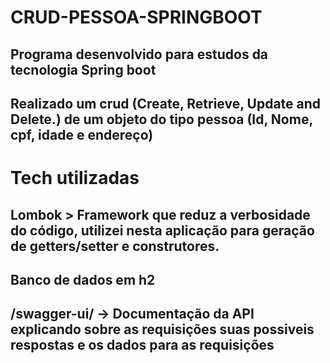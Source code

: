 # CRUD-PESSOA-SPRINGBOOT
## Programa desenvolvido para estudos da tecnologia Spring boot
## Realizado um crud (Create, Retrieve, Update and Delete.) de um objeto do tipo pessoa (Id, Nome, cpf, idade e endereço)

# Tech utilizadas
## Lombok > Framework que reduz a verbosidade do código, utilizei nesta aplicação para geração de getters/setter e construtores.
## Banco de dados em h2
## /swagger-ui/ -> Documentação da API explicando sobre as requisições suas possiveis respostas e os dados para as requisições
